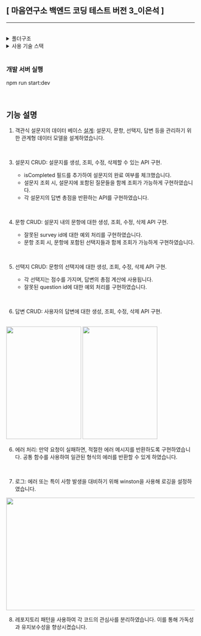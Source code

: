 ## [ 마음연구소 백엔드 코딩 테스트 버전 3_이은석 ]

---

<br/>
<details>
  <summary>폴더구조</summary>

```jsx
📦src
 ┣ 📂apis
 ┃ ┣ 📂option
 ┃ ┃ ┣ 📂dto
 ┃ ┃ ┣ 📂entities
 ┃ ┃ ┣ 📜option.module.ts
 ┃ ┃ ┣ 📜option.repository.ts
 ┃ ┃ ┣ 📜option.resolver.ts
 ┃ ┃ ┗ 📜option.service.ts
 ┃ ┣ 📂question
 ┃ ┃ ┣ 📂dto
 ┃ ┃ ┣ 📂entities
 ┃ ┃ ┣ 📜question.module.ts
 ┃ ┃ ┣ 📜question.repository.ts
 ┃ ┃ ┣ 📜question.resolver.ts
 ┃ ┃ ┗ 📜question.service.ts
 ┃ ┣ 📂response
 ┃ ┃ ┣ 📂entities
 ┃ ┃ ┣ 📜response.module.ts
 ┃ ┃ ┣ 📜response.repository.ts
 ┃ ┃ ┣ 📜response.resolver.ts
 ┃ ┃ ┗ 📜response.service.ts
 ┃ ┗ 📂survey
 ┃ ┃ ┣ 📂dto
 ┃ ┃ ┣ 📂entities
 ┃ ┃ ┃ ┗ 📜survey.entity.ts
 ┃ ┃ ┣ 📜survey.module.ts
 ┃ ┃ ┣ 📜survey.repository.ts
 ┃ ┃ ┣ 📜survey.resolver.ts
 ┃ ┃ ┗ 📜survey.service.ts
 ┣ 📂config
 ┃ ┗ 📜typeorm.config.ts
 ┣ 📂utils
 ┃ ┣ 📂graphql
 ┃ ┃ ┗ 📜schema.gql
 ┃ ┣ 📂logger
 ┃ ┃ ┗ 📜winston.util.ts
 ┃ ┗ 📜commonFunction.ts
 ┣ 📜app.module.ts
 ┗ 📜main.ts
```

</details>

<details>
  <summary>사용 기술 스택</summary>

언어 및 사용 도구 <br/> ![NestJS](https://img.shields.io/badge/nestjs-%23E0234E.svg?style=for-the-badge&logo=nestjs&logoColor=white) ![NodeJS](https://img.shields.io/badge/node.js-6DA55F?style=for-the-badge&logo=node.js&logoColor=white) ![TypeScript](https://img.shields.io/badge/typescript-%23007ACC.svg?style=for-the-badge&logo=typescript&logoColor=white)
<br/>
데이터 베이스 <br/>![Postgres](https://img.shields.io/badge/postgres-%23316192.svg?style=for-the-badge&logo=postgresql&logoColor=white) <br/>

</details>

<br/>

### 개발 서버 실행

npm run start:dev

<br/>

## 기능 설명

1.  객관식 설문지의 데이터 베이스 [설계](https://www.erdcloud.com/d/TT2cH5YPJWCAyyapn): 설문지, 문항, 선택지, 답변 등을 관리하기 위한 관계형 데이터 모델을 설계하였습니다. 

<br/>

3.  설문지 CRUD: 설문지를 생성, 조회, 수정, 삭제할 수 있는 API 구현.
   
    - isCompleted 필드를 추가하여 설문지의 완료 여부를 체크했습니다.
    - 설문지 조회 시, 설문지에 포함된 질문들을 함께 조회가 가능하게 구현하였습니다.
    - 각 설문지의 답변 총점을 반환하는 API를 구현하였습니다.
<br/>

4.  문항 CRUD: 설문지 내의 문항에 대한 생성, 조회, 수정, 삭제 API 구현.
    
    - 잘못된 survey id에 대한 예외 처리를 구현하였습니다.
    - 문항 조회 시, 문항에 포함된 선택지들과 함께 조회가 가능하게 구현하였습니다.
<br/>

5.  선택지 CRUD: 문항의 선택지에 대한 생성, 조회, 수정, 삭제 API 구현.

    - 각 선택지는 점수를 가지며, 답변의 총점 계산에 사용됩니다.
    - 잘못된 question id에 대한 예외 처리를 구현하였습니다.
<br/>

6.  답변 CRUD: 사용자의 답변에 대한 생성, 조회, 수정, 삭제 API 구현.
<br />

<img src="https://github.com/enxxi/maumlab_test/assets/101889199/d89efd9a-b3f6-4c97-b475-d080df858474.png"  width="200" height="300"/>


<img src="https://github.com/enxxi/maumlab_test/assets/101889199/838175f7-ba56-4c11-afec-616e70d98135.png" width="200" height="300"/>

6.  에러 처리: 만약 요청이 실패하면, 적절한 에러 메시지를 반환하도록 구현하였습니다. 공통 함수를 사용하여 일관된 형식의 에러를 반환할 수 있게 하였습니다.
<br />

7.  로그: 에러 또는 특이 사항 발생을 대비하기 위해 winston을 사용해 로깅을 설정하였습니다.
<img src="https://github.com/enxxi/maumlab_test/assets/101889199/420ae0c0-85a7-45c0-b0bb-8c4df592440a.png" width="600" height="300"/>

<br />

8. 레포지토리 패턴을 사용하여 각 코드의 관심사를 분리하였습니다. 이를 통해 가독성과 유지보수성을 향상시켰습니다. 
<br />

